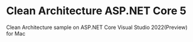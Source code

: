 # Clean Architecture ASP.NET Core 5
Clean Architecture sample on ASP.NET Core
Visual Studio 2022(Preview) for Mac
